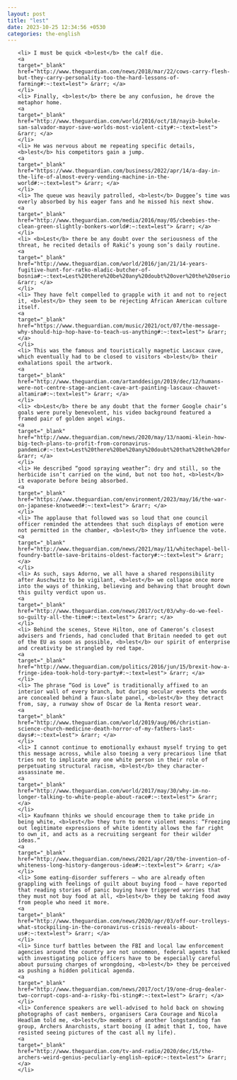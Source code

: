 ```yaml
---
layout: post
title: "lest"
date: 2023-10-25 12:34:56 +0530
categories: the-english
---
```

<ol>

    <li> I must be quick <b>lest</b> the calf die.
    <a 
    target="_blank" 
    href="http://www.theguardian.com/news/2018/mar/22/cows-carry-flesh-but-they-carry-personality-too-the-hard-lessons-of-farming#:~:text=lest"> &rarr; </a>
    </li>
    <li> Finally, <b>lest</b> there be any confusion, he drove the metaphor home.
    <a 
    target="_blank" 
    href="http://www.theguardian.com/world/2016/oct/18/nayib-bukele-san-salvador-mayor-save-worlds-most-violent-city#:~:text=lest"> &rarr; </a>
    </li>
    <li> He was nervous about me repeating specific details, <b>lest</b> his competitors gain a jump.
    <a 
    target="_blank" 
    href="https://www.theguardian.com/business/2022/apr/14/a-day-in-the-life-of-almost-every-vending-machine-in-the-world#:~:text=lest"> &rarr; </a>
    </li>
    <li> The queue was heavily patrolled, <b>lest</b> Duggee’s time was overly absorbed by his eager fans and he missed his next show.
    <a 
    target="_blank" 
    href="http://www.theguardian.com/media/2016/may/05/cbeebies-the-clean-green-slightly-bonkers-world#:~:text=lest"> &rarr; </a>
    </li>
    <li> <b>Lest</b> there be any doubt over the seriousness of the threat, he recited details of Rakić’s young son’s daily routine.
    <a 
    target="_blank" 
    href="http://www.theguardian.com/world/2016/jan/21/14-years-fugitive-hunt-for-ratko-mladic-butcher-of-bosnia#:~:text=Lest%20there%20be%20any%20doubt%20over%20the%20seriousness%20of%20the%20threat%2C%20he%20recited%20details%20of%20Raki%C4%87%E2%80%99s%20young%20son%E2%80%99s%20daily%20routine."> &rarr; </a>
    </li>
    <li> They have felt compelled to grapple with it and not to reject it, <b>lest</b> they seem to be rejecting African American culture itself.
    <a 
    target="_blank" 
    href="https://www.theguardian.com/music/2021/oct/07/the-message-why-should-hip-hop-have-to-teach-us-anything#:~:text=lest"> &rarr; </a>
    </li>
    <li> This was the famous and touristically magnetic Lascaux cave, which eventually had to be closed to visitors <b>lest</b> their exhalations spoil the artwork.
    <a 
    target="_blank" 
    href="http://www.theguardian.com/artanddesign/2019/dec/12/humans-were-not-centre-stage-ancient-cave-art-painting-lascaux-chauvet-altamira#:~:text=lest"> &rarr; </a>
    </li>
    <li> <b>Lest</b> there be any doubt that the former Google chair’s goals were purely benevolent, his video background featured a framed pair of golden angel wings.
    <a 
    target="_blank" 
    href="http://www.theguardian.com/news/2020/may/13/naomi-klein-how-big-tech-plans-to-profit-from-coronavirus-pandemic#:~:text=Lest%20there%20be%20any%20doubt%20that%20the%20former%20Google%20chair%E2%80%99s%20goals%20were%20purely%20benevolent%2C%20his%20video%20background%20featured%20a%20framed%20pair%20of%20golden%20angel%20wings."> &rarr; </a>
    </li>
    <li> He described “good spraying weather”: dry and still, so the herbicide isn’t carried on the wind, but not too hot, <b>lest</b> it evaporate before being absorbed.
    <a 
    target="_blank" 
    href="https://www.theguardian.com/environment/2023/may/16/the-war-on-japanese-knotweed#:~:text=lest"> &rarr; </a>
    </li>
    <li> The applause that followed was so loud that one council officer reminded the attendees that such displays of emotion were not permitted in the chamber, <b>lest</b> they influence the vote.
    <a 
    target="_blank" 
    href="http://www.theguardian.com/news/2021/may/11/whitechapel-bell-foundry-battle-save-britains-oldest-factory#:~:text=lest"> &rarr; </a>
    </li>
    <li> As such, says Adorno, we all have a shared responsibility after Auschwitz to be vigilant, <b>lest</b> we collapse once more into the ways of thinking, believing and behaving that brought down this guilty verdict upon us.
    <a 
    target="_blank" 
    href="http://www.theguardian.com/news/2017/oct/03/why-do-we-feel-so-guilty-all-the-time#:~:text=lest"> &rarr; </a>
    </li>
    <li> Behind the scenes, Steve Hilton, one of Cameron’s closest advisers and friends, had concluded that Britain needed to get out of the EU as soon as possible, <b>lest</b> our spirit of enterprise and creativity be strangled by red tape.
    <a 
    target="_blank" 
    href="http://www.theguardian.com/politics/2016/jun/15/brexit-how-a-fringe-idea-took-hold-tory-party#:~:text=lest"> &rarr; </a>
    </li>
    <li> The phrase “God is Love” is traditionally affixed to an interior wall of every branch, but during secular events the words are concealed behind a faux-slate panel, <b>lest</b> they detract from, say, a runway show of Oscar de la Renta resort wear.
    <a 
    target="_blank" 
    href="http://www.theguardian.com/world/2019/aug/06/christian-science-church-medicine-death-horror-of-my-fathers-last-days#:~:text=lest"> &rarr; </a>
    </li>
    <li> I cannot continue to emotionally exhaust myself trying to get this message across, while also toeing a very precarious line that tries not to implicate any one white person in their role of perpetuating structural racism, <b>lest</b> they character-assassinate me.
    <a 
    target="_blank" 
    href="http://www.theguardian.com/world/2017/may/30/why-im-no-longer-talking-to-white-people-about-race#:~:text=lest"> &rarr; </a>
    </li>
    <li> Kaufmann thinks we should encourage them to take pride in being white, <b>lest</b> they turn to more violent means: “Freezing out legitimate expressions of white identity allows the far right to own it, and acts as a recruiting sergeant for their wilder ideas.”
    <a 
    target="_blank" 
    href="http://www.theguardian.com/news/2021/apr/20/the-invention-of-whiteness-long-history-dangerous-idea#:~:text=lest"> &rarr; </a>
    </li>
    <li> Some eating-disorder sufferers – who are already often grappling with feelings of guilt about buying food – have reported that reading stories of panic buying have triggered worries that they must not buy food at all, <b>lest</b> they be taking food away from people who need it more.
    <a 
    target="_blank" 
    href="http://www.theguardian.com/news/2020/apr/03/off-our-trolleys-what-stockpiling-in-the-coronavirus-crisis-reveals-about-us#:~:text=lest"> &rarr; </a>
    </li>
    <li> Since turf battles between the FBI and local law enforcement agencies around the country are not uncommon, federal agents tasked with investigating police officers have to be especially careful about pursuing charges of wrongdoing, <b>lest</b> they be perceived as pushing a hidden political agenda.
    <a 
    target="_blank" 
    href="http://www.theguardian.com/news/2017/oct/19/one-drug-dealer-two-corrupt-cops-and-a-risky-fbi-sting#:~:text=lest"> &rarr; </a>
    </li>
    <li> Conference speakers are well-advised to hold back on showing photographs of cast members, organisers Cara Courage and Nicola Headlam told me, <b>lest</b> members of another longstanding fan group, Archers Anarchists, start booing (I admit that I, too, have resisted seeing pictures of the cast all my life).
    <a 
    target="_blank" 
    href="http://www.theguardian.com/tv-and-radio/2020/dec/15/the-archers-weird-genius-peculiarly-english-epic#:~:text=lest"> &rarr; </a>
    </li>